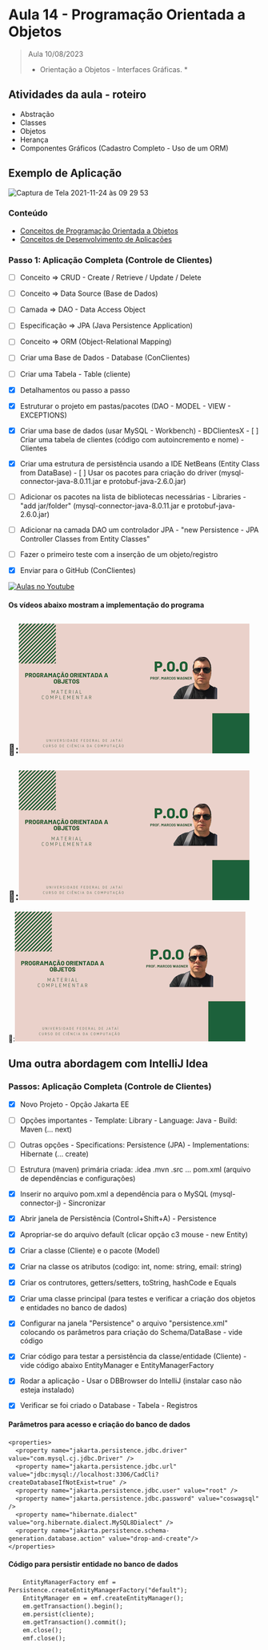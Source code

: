 # Aula 14 - Programação Orientada a Objetos

> Aula 10/08/2023
> 
>  * Orientação a Objetos - Interfaces Gráficas. *

## Atividades da aula - roteiro
- Abstração
- Classes
- Objetos
- Herança
- Componentes Gráficos (Cadastro Completo - Uso de um ORM)

## Exemplo de Aplicação 
![Captura de Tela 2021-11-24 às 09 29 53](https://user-images.githubusercontent.com/81576640/143238724-3b06e700-7839-4660-a71e-bfea8b3060e1.png)




### Conteúdo
- [Conceitos de Programação Orientada a Objetos](Conteudo_POO.pdf)
- [Conceitos de Desenvolvimento de Aplicações](https://github.com/marcoswagner-commits/gestao_obras_aula_daw/blob/c538408f813e12bb046aeddaf8ae0d15d8277fff/documentos/Conte%C3%BAdo_Aula_DSW_M%C3%B3dulo_I.pdf)


### Passo 1: Aplicação Completa (Controle de Clientes)
- [ ]  Conceito => CRUD - Create / Retrieve / Update / Delete
- [ ]  Conceito => Data Source (Base de Dados)
- [ ]  Camada => DAO - Data Access Object
- [ ]  Especificação => JPA (Java Persistence Application)
- [ ]  Conceito => ORM (Object-Relational Mapping)  
- [ ]  Criar uma Base de Dados - Database (ConClientes)
- [ ]  Criar uma Tabela - Table (cliente)

- [x]  Detalhamentos ou passo a passo
  - [x]  Estruturar o projeto em pastas/pacotes (DAO - MODEL - VIEW - EXCEPTIONS)
  - [x]  Criar uma base de dados (usar MySQL - Workbench) - BDClientesX
    - [ ]  Criar uma tabela de clientes (código com autoincremento e nome) - Clientes
  - [x]  Criar uma estrutura de persistência usando a IDE NetBeans (Entity Class from DataBase) 
    - [ ]  Usar os pacotes para criação do driver (mysql-connector-java-8.0.11.jar e protobuf-java-2.6.0.jar)
  - [ ]  Adicionar os pacotes na lista de bibliotecas necessárias - Libraries - "add jar/folder" (mysql-connector-java-8.0.11.jar e protobuf-java-2.6.0.jar)    
  - [ ]  Adicionar na camada DAO um controlador JPA - "new Persistence - JPA Controller Classes from Entity Classes"
  - [ ]  Fazer o primeiro teste com a inserção de um objeto/registro

- [x]  Enviar para o GitHub (ConClientes) 


[![Aulas no Youtube](https://github.com/marcoswagner-commits/gestao_obras_aula_daw/blob/cb3e2ea9547f9ddc831277f07919c3e78451eb92/yt-icon.png)](https://www.youtube.com/channel/UCfO-aJxKLqau0TnL0AfNAvA)

####  Os vídeos abaixo mostram a implementação do programa

🥇:[![material complementar aula14](Capa_Videos_POO.png)](https://www.youtube.com/watch?v=wj8PfC--6ME)
-
🥈:[![material complementar aula14](Capa_Videos_POO.png)](https://www.youtube.com/watch?v=j49St1FJW2w)
-
🥈:[![material complementar aula14](Capa_Videos_POO.png)](https://www.youtube.com/watch?v=DJU-Z8cjYjw)


## Uma outra abordagem com IntelliJ Idea

### Passos: Aplicação Completa (Controle de Clientes)
- [X]  Novo Projeto - Opção Jakarta EE
  - [ ]  Opções importantes - Template: Library - Language: Java - Build: Maven (... next)
  - [ ]  Outras opções - Specifications: Persistence (JPA) - Implementations: Hibernate (... create)
  - [ ]  Estrutura (maven) primária criada: .idea .mvn .src ... pom.xml (arquivo de dependências e configurações)
- [X]  Inserir no arquivo pom.xml a dependência para o MySQL (mysql-connector-j) - Sincronizar
- [X]  Abrir janela de Persistência (Control+Shift+A) - Persistence
- [X]  Apropriar-se do arquivo default (clicar opção c3 mouse - new Entity)
- [X]  Criar a classe (Cliente) e o pacote (Model)
- [X]  Criar na classe os atributos (codigo: int, nome: string, email: string)
- [X]  Criar os contrutores, getters/setters, toString, hashCode e Equals
- [X]  Criar uma classe principal (para testes e verificar a criação dos objetos e entidades no banco de dados)
- [X]  Configurar na janela "Persistence" o arquivo "persistence.xml" colocando os parâmetros para criação do Schema/DataBase - vide código
- [X]  Criar código para testar a persistência da classe/entidade (Cliente) - vide código abaixo EntityManager e EntityManagerFactory
- [X]  Rodar a aplicação - Usar o DBBrowser do IntelliJ (instalar caso não esteja instalado)
- [X]  Verificar se foi criado o Database - Tabela - Registros  


#### Parâmetros para acesso e criação do banco de dados
```
<properties>
  <property name="jakarta.persistence.jdbc.driver" value="com.mysql.cj.jdbc.Driver" />
  <property name="jakarta.persistence.jdbc.url" value="jdbc:mysql://localhost:3306/CadCli?createDatabaseIfNotExist=true" />
  <property name="jakarta.persistence.jdbc.user" value="root" />
  <property name="jakarta.persistence.jdbc.password" value="coswagsql" />
  <property name="hibernate.dialect" value="org.hibernate.dialect.MySQL8Dialect" />
  <property name="jakarta.persistence.schema-generation.database.action" value="drop-and-create"/>
</properties>
```

#### Código para persistir entidade no banco de dados
```
    EntityManagerFactory emf = Persistence.createEntityManagerFactory("default");
    EntityManager em = emf.createEntityManager();
    em.getTransaction().begin();
    em.persist(cliente);
    em.getTransaction().commit();
    em.close();
    emf.close();
```




